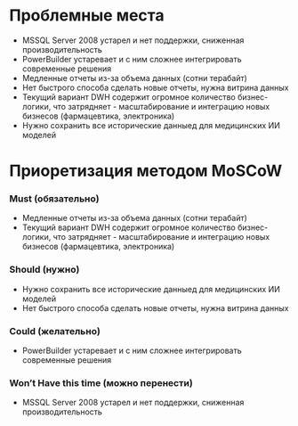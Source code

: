 # Проблемные места

- MSSQL Server 2008 устарел и нет поддержки, сниженная производительность
- PowerBuilder устаревает и с ним сложнее интегрировать современные решения
- Медленные отчеты из-за объема данных (сотни терабайт)
- Нет быстрого способа сделать новые отчеты, нужна витрина данных
- Текущий вариант DWH содержит огромное количество бизнес-логики, что затрядняет - масштабирование и интеграцию новых бизнесов (фармацевтика, электроника)
- Нужно сохранить все исторические данныед для медицинских ИИ моделей

# Приоретизация методом MoSCoW

### Must (обязательно)
  - Медленные отчеты из-за объема данных (сотни терабайт)
  - Текущий вариант DWH содержит огромное количество бизнес-логики, что затрядняет - масштабирование и интеграцию новых бизнесов (фармацевтика, электроника)
### Should (нужно)
  - Нужно сохранить все исторические данныед для медицинских ИИ моделей
  - Нет быстрого способа сделать новые отчеты, нужна витрина данных
### Could (желательно)
  - PowerBuilder устаревает и с ним сложнее интегрировать современные решения
### Won’t Have this time (можно перенести)
  - MSSQL Server 2008 устарел и нет поддержки, сниженная производительность